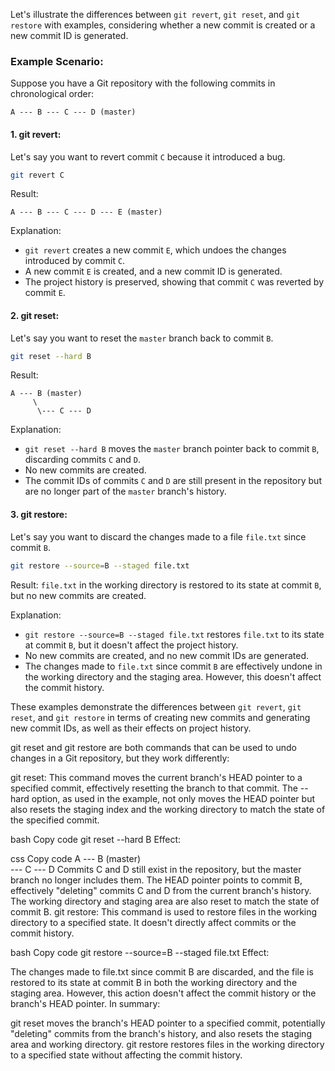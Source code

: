 Let's illustrate the differences between `git revert`, `git reset`, and `git restore` with examples, considering whether a new commit is created or a new commit ID is generated.

### Example Scenario:
Suppose you have a Git repository with the following commits in chronological order:

```
A --- B --- C --- D (master)
```

#### 1. git revert:

Let's say you want to revert commit `C` because it introduced a bug.

```bash
git revert C
```

Result:
```
A --- B --- C --- D --- E (master)
```

Explanation:
- `git revert` creates a new commit `E`, which undoes the changes introduced by commit `C`.
- A new commit `E` is created, and a new commit ID is generated.
- The project history is preserved, showing that commit `C` was reverted by commit `E`.

#### 2. git reset:

Let's say you want to reset the `master` branch back to commit `B`.

```bash
git reset --hard B
```

Result:
```
A --- B (master)
     \
      \--- C --- D
```

Explanation:
- `git reset --hard B` moves the `master` branch pointer back to commit `B`, discarding commits `C` and `D`.
- No new commits are created.
- The commit IDs of commits `C` and `D` are still present in the repository but are no longer part of the `master` branch's history.

#### 3. git restore:

Let's say you want to discard the changes made to a file `file.txt` since commit `B`.

```bash
git restore --source=B --staged file.txt
```

Result:
`file.txt` in the working directory is restored to its state at commit `B`, but no new commits are created.

Explanation:
- `git restore --source=B --staged file.txt` restores `file.txt` to its state at commit `B`, but it doesn't affect the project history.
- No new commits are created, and no new commit IDs are generated.
- The changes made to `file.txt` since commit `B` are effectively undone in the working directory and the staging area. However, this doesn't affect the commit history.

These examples demonstrate the differences between `git revert`, `git reset`, and `git restore` in terms of creating new commits and generating new commit IDs, as well as their effects on project history.





git reset and git restore are both commands that can be used to undo changes in a Git repository, but they work differently:

git reset: This command moves the current branch's HEAD pointer to a specified commit, effectively resetting the branch to that commit. The --hard option, as used in the example, not only moves the HEAD pointer but also resets the staging index and the working directory to match the state of the specified commit.

bash
Copy code
git reset --hard B
Effect:

css
Copy code
A --- B (master)
     \
      \--- C --- D
Commits C and D still exist in the repository, but the master branch no longer includes them. The HEAD pointer points to commit B, effectively "deleting" commits C and D from the current branch's history.
The working directory and staging area are also reset to match the state of commit B.
git restore: This command is used to restore files in the working directory to a specified state. It doesn't directly affect commits or the commit history.

bash
Copy code
git restore --source=B --staged file.txt
Effect:

The changes made to file.txt since commit B are discarded, and the file is restored to its state at commit B in both the working directory and the staging area. However, this action doesn't affect the commit history or the branch's HEAD pointer.
In summary:

git reset moves the branch's HEAD pointer to a specified commit, potentially "deleting" commits from the branch's history, and also resets the staging area and working directory.
git restore restores files in the working directory to a specified state without affecting the commit history.


